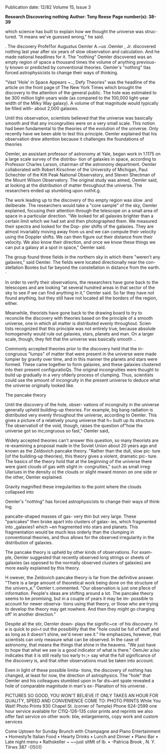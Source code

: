 Publication date: 12/82
Volume 15, Issue 3

**Research Discovering nothing**
**Author: Tony Reese**
**Page number(s): 38-39**

which science has built to explain how 
we thought the universe was struc-
tured. "It means we've guessed wrong," 
he said. 


. The discovery 
Profe11or Augustus Oemler 
A.~us .Oemler , Jr. 
discovered 
nothing last year after six years of slow 
observation and calculation. And he 
made national headlines for it. The 
"nothing" Oemler discovered was an 
empty region of space a thousand 
times the volume of anything previous-
ly known or predicted by conventional 
theories. Oemler's "nothing" tlas forced 
astrophysicists to change their ways of 
thinking. 


"Vast 'Hole' in Space Appears 
~.., 
Defy Theories" was the headline of the 
article on the front page of The New 
York Times which brought the discovery 
to the attention of the general public. 
The hole was estimated to be 300 
million light-years wide (as compared 
to the 100,000 light-year width of the 
Milky Way galaxy). A volume of that 
magnitude would typically be filled 
with- about 2,000 galaxies. 


Until this observation, scientists 
believed that the universe was basically 
smooth and that any incongruities 
were on a very small scale. This notion 
had been fundamental to the theories 
of the evolution of the universe. Only 
recently have we been able to test this 
principle. Oemler explained that his 
observation drew attention because it 
challenges the foundations of theories 


Oemler, an assistant professor of 
astronomy at Yale, began work in 1.1175 
on a large scale survey of the distribu-
tion of galaxies in space, according to 
Professor Charles Larson, chairman of 
the astronomy department. Oemler 
collaborated with Robert Kirschner of 
the University of Michigan, Paul 
Schechter of the Kitt Peak National 
Observatory, and Steven Shectman of 
the Mount Wilson Observatory. The 
original study was aimed, Oemler 
said, at looking at the distribution of 
matter throughout the universe. The 
researchers ended up stumbling upon 
nothit.g. 


The work leading up 
to the 
discovery of tho empty region was slow 
.and deliberate. The researchers would 
take a "core sample" of the sky, Oemler 
explained, focusing their attention 
through the telescope on a small area of 
space in a particular direction. "We 
looked for all galaxies brighter than a 
certain limit which we had set and then 
photographed them. We measured 
their spectra and looked for the Dop-
pler shifts of the galaxies. They are 
almost invariably moving away from 
us and we can compute their velocity 
using the Doppler shifts. We can then 
figure out their distance from their 
velocity. We also know their direction, 
and once we know these things we can 
put a galaxy at a spot in space," 
Oemler said. 


The group found three fields in the 
northern sky in which there "weren't 
any galaxies," said Oemler. The fields 
were located directionally near the con-
stellation Bootes but far beyond the 
constellation in distance from the 
earth. · 


In order to verify their observations, 
the researchers have gone back to the 
telescopes and are looking "at several 
hundred areas in that sector of the sky 
to see if we can find anything in it," 
Oemler said. So far they have not 
found anything, but they still have not 
located all the borders of the region, 
either. 


Meanwhile, 
theorists have gone 
back to the drawing board to try to 
reconcile the discovery with theories 
based on the principle of a smooth 
universe, one in which all matter is 
distributed evenly throughout. Scien· 
tists recognized that this principle was 
not entirely true, because absolute 
homogeneity would rule out galaxies, 
stars, planets and man. On a larger 
scale, 
though, 
they felt that the 
universe was basically smooth .. 


Commonly accepted theories prior 
to the discovery held that the in-
congruous "lumps" of matter that were 
present in the universe were made 
lumpier by gravity over time, and in 
this manner the planets and stars were 
formed. These came together to form 
galaxies, and these galaxies clustered 
into their present configuratioQs. The 
original incongruities were thought to 
build up gradually in a very ofderly 
process of clumping. Thus, scientists 
could use the amount of incongruity in 
the present universe to deduce what 
the universe originally looked like. 


The pancake theory 


Until the discovery of the hole, obser-
vations of incongruity in the universe 
generally upheld building-up theories. 
For example, big bang radiation is 
distributed very evenly throughout the 
universe, according to Oemler. This 
gives a picture of a relatively young 
universe that h~ built up its structure. 
The observatioll of the void, though, 
raises the question of"how the universe 
got so inc;ongruous so fast," Oemler 
said, 


Widely accepted theories can't 
answer this question, so many theorists 
are re-examining a proposal made in 
the Soviet Union about 20 years ago 
and known as the Zeldovich pancake 
theory. "Rather than the dull, slow pic· 
ture [of the building-up theories), this 
theory gives a violent, dramatic pic-
ture. The basics of the theory hold that 
at the beginning of the universe there 
were giant clouds of gas with slight in· 
congruities," such as small irreg· 
Ulariues in the density o( the clouds or 
slight mward monon on one side or the 
other, 
Oemler explained. 


Gravity 
magnified these irregularities to the 
point where the clouds collapsed into 


Oemler's "nothlng" has 
forced astrophysicists to 
change their ways of think· 
lng. 


pancalte-shaped masses of gas- very 
thin but very large. These "paricakes" 
then broke apart into clusters of galax-
ies, which fragmented into _galaxies1 
which ~en fragmented into stars and 
planets. This fragmentation would be 
much less orderly than the clumping in 
conventional theories, and thus allows 
for the observed irregularity in the 
distribution of galaxies. 


The pancake theory is upheld by 
other kinds of observations. For exam-
ple, Oemler suggested that recently 
observed long strings or sheets of 
galaxies (as opposed to the normally 
observed clusters of galaxies) are more 
easily explained by this theory. 


H owever, 
the Zeldovich pancake 
theory is far from the definitive 
answer. "There is a large amount of 
theoretical work being done on the 
structure of the univers_e," Oemler 
t.:ommented. "Our observation is just 
one p1ece of information. People's 
ideas are shifting around a lot. The 
pancake theory seems to be promising, 
but in a couple of years it may be im-
possible to account for newer observa-
tions using that theory, or tliose who 
are trying to develop the theory may 
get nowhere. And then they might go 
charging off' in another direction." 


Despite all the stir, Oernler down-
plays the signific~ce ·of his discovery. 
H e is quick to poi~t out the possibility 
that the "hole could be full of'stuff and 
as long as it doesn't shine, we'd never 
see it." He emphasizes, however, that 
scientists can only measure what can 
be observed. In the case of astronomy, 
that means the things that shine in the 
heavens. "We just have to hope that 
what we see is a good indicator of what 
is there." OemJer a:lso indicates that it 
is still really too early t<;> say what the 
full significance of the discovery is, and 
that other observations must be taken 
into account. 


Even in light of these possible limita-
tions, the discovery of nothing has 
changed, at least for now, the direction 
of astrophysics. The "hole" that Oemler 
and his colleagues stumbled upon in 
far dis~ant spate revealed a hole of 
comparable magnitude in man's ex-
Planation of his universe . 


PICTURES SO GOOD, YOU WON'T BELIEVE 
IT ONLY TAKES AN HOUR 
FOR QUALITY, SPEED AND CONVENIENCE 
COME TO: 
PHOTO 
PRINTS 
While You Wait! 
Photo Prints 
930 Chapel St. (corner of Temple) 
Phone 624-2599 
one hour service available for C11Q-126-135 
color prints and reprints 
we also offer fast service on other work: 
blw, enlargements, copy work and custom services 


Come Uptown for Sunday Brunch with 
Champagne and Plano Entertainment 
• Homesty1e Italian Food 
• Hearty Drinks 
• Lunch and Dinner 
• Plano Bar 
• Late night menu 
• Rathskeller 
~ 
~~just sltMt of lb. • -Patricia Brook , N. Y. Tilrws 
387 -()5()()